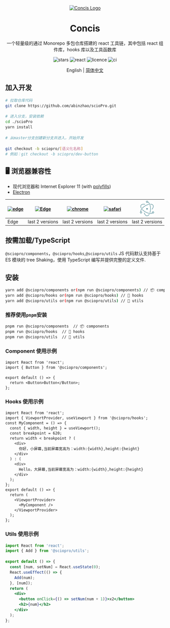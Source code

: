 <div align="center">
  <a href="http://concis.org.cn/#/" target="_blank">
    <img alt="Concis Logo" width="200" src="http://concis.org.cn/images/concis-logo.png"/>
  </a>
</div>
<div align="center">
  <h1>Concis</h1>
</div>

<div align="center">

一个轻量级的通过 Monorepo 多包仓库搭建的 react 工具链，其中包括 react 组件库，hooks 库以及工具函数库

<img src="https://img.shields.io/github/stars/abinzhao/scioPro" alt="stars">
<img src="https://img.shields.io/badge/react-v18.2.0%2B-%23407fbc" alt="react">
<img src="https://img.shields.io/badge/license-MIT-blue.svg" alt="licence">
<img src="https://github.com/abinzhao/scioPro/workflows/CI/badge.svg" alt="ci">

</div>

<div align="center">

English | [简体中文](./README.zh-CN.md)

</div>

## 加入开发

```bash
# 拉取仓库代码
git clone https://github.com/abinzhao/scioPro.git

# 进入分支，安装依赖
cd ./scioPro
yarn install

# 从master分支创建新分支并进入，开始开发

git checkout -b sciopro/[语义化名称]
# 例如：git checkout -b sciopro/dev-button

```

## 🖥 浏览器兼容性

- 现代浏览器和 Internet Explorer 11 (with [polyfills](https://stackoverflow.com/questions/57020976/polyfills-in-2019-for-ie11))
- [Electron](https://www.electronjs.org/)

| [![edge](https://raw.githubusercontent.com/alrra/browser-logos/master/src/edge/edge_48x48.png)](http://godban.github.io/browsers-support-badges/) | [![Edge](https://raw.githubusercontent.com/alrra/browser-logos/master/src/firefox/firefox_48x48.png)](http://godban.github.io/browsers-support-badges/) | [![chrome](https://raw.githubusercontent.com/alrra/browser-logos/master/src/chrome/chrome_48x48.png)](http://godban.github.io/browsers-support-badges/) | [![safari](https://raw.githubusercontent.com/alrra/browser-logos/master/src/safari/safari_48x48.png)](http://godban.github.io/browsers-support-badges/) | [![electron_48x48](https://raw.githubusercontent.com/alrra/browser-logos/master/src/electron/electron_48x48.png)](http://godban.github.io/browsers-support-badges/) |
| --- | --- | --- | --- | --- |
| Edge | last 2 versions | last 2 versions | last 2 versions | last 2 versions |

## 按需加载/TypeScript

`@sciopro/components`，`@sciopro/hooks`,`@sciopro/utils` JS 代码默认支持基于 ES 模块的 tree Shaking，使用 TypeScript 编写并提供完整的定义文件.

## 安装

```bash
yarn add @sciopro/components or(npm run @sciopro/components) // 📦 components
yarn add @sciopro/hooks or(npm run @sciopro/hooks) // 🚀 hooks
yarn add @sciopro/utils or(npm run @sciopro/utils) // 🔧 utils
```

### 推荐使用`pnpm`安装

```bash
pnpm run @sciopro/components  // 📦 components
pnpm run @sciopro/hooks  // 🚀 hooks
pnpm run @sciopro/utils  // 🔧 utils
```

### Component 使用示例

```tsx
import React from 'react';
import { Button } from '@sciopro/components';

export default () => {
  return <Button>Button</Button>;
};
```

### Hooks 使用示例

```tsx
import React from 'react';
import { ViewportProvider, useViewport } from '@sciopro/hooks';
const MyComponent = () => {
  const { width, height } = useViewport();
  const breakpoint = 620;
  return width < breakpoint ? (
    <div>
      你好，小屏幕,当前屏幕宽高为：width:{width},height:{height}
    </div>
  ) : (
    <div>
      Hello，大屏幕,当前屏幕宽高为：width:{width},height:{height}
    </div>
  );
};
export default () => {
  return (
    <ViewportProvider>
      <MyComponent />
    </ViewportProvider>
  );
};
```

### Utils 使用示例

```jsx
import React from 'react';
import { Add } from '@sciopro/utils';

export default () => {
  const [num, setNum] = React.useState(0);
  React.useEffect(() => {
    Add(num);
  }, [num]);
  return (
    <div>
      <button onClick={() => setNum(num + 1)}>x2</button>
      <h2>{num}</h2>
    </div>
  );
};
```
